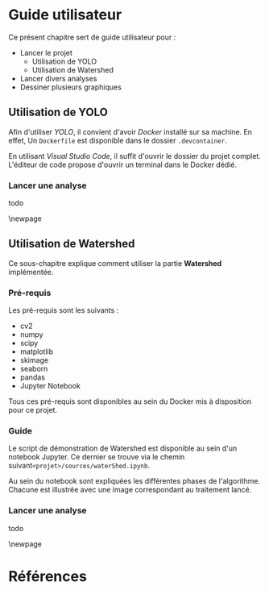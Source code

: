 # Guide utilisateur

Ce présent chapitre sert de guide utilisateur pour :

- Lancer le projet
  - Utilisation de YOLO
  - Utilisation de Watershed
- Lancer divers analyses
- Dessiner plusieurs graphiques

## Utilisation de YOLO

Afin d'utiliser *YOLO*, il convient d'avoir *Docker* installé sur sa machine.
En effet, Un `Dockerfile` est disponible dans le dossier `.devcontainer`.

En utilisant *Visual Studio Code*, il suffit d'ouvrir le dossier du projet complet.
L'éditeur de code propose d'ouvrir un terminal dans le Docker dédié.

### Lancer une analyse

todo

\newpage

## Utilisation de Watershed

Ce sous-chapitre explique comment utiliser la partie **Watershed** implémentée.

### Pré-requis

Les pré-requis sont les suivants :

- cv2
- numpy
- scipy
- matplotlib
- skimage
- seaborn
- pandas
- Jupyter Notebook

Tous ces pré-requis sont disponibles au sein du Docker mis à disposition pour ce projet.

### Guide

Le script de démonstration de Watershed est disponible au sein d'un notebook Jupyter.
Ce dernier se trouve via le chemin suivant`<projet>/sources/waterShed.ipynb`.

Au sein du notebook sont expliquées les différentes phases de l'algorithme.
Chacune est illustrée avec une image correspondant au traitement lancé.

### Lancer une analyse

todo

\newpage

# Références